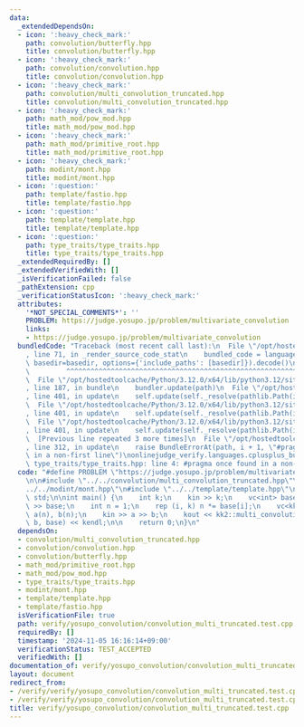 ```yaml
---
data:
  _extendedDependsOn:
  - icon: ':heavy_check_mark:'
    path: convolution/butterfly.hpp
    title: convolution/butterfly.hpp
  - icon: ':heavy_check_mark:'
    path: convolution/convolution.hpp
    title: convolution/convolution.hpp
  - icon: ':heavy_check_mark:'
    path: convolution/multi_convolution_truncated.hpp
    title: convolution/multi_convolution_truncated.hpp
  - icon: ':heavy_check_mark:'
    path: math_mod/pow_mod.hpp
    title: math_mod/pow_mod.hpp
  - icon: ':heavy_check_mark:'
    path: math_mod/primitive_root.hpp
    title: math_mod/primitive_root.hpp
  - icon: ':heavy_check_mark:'
    path: modint/mont.hpp
    title: modint/mont.hpp
  - icon: ':question:'
    path: template/fastio.hpp
    title: template/fastio.hpp
  - icon: ':question:'
    path: template/template.hpp
    title: template/template.hpp
  - icon: ':question:'
    path: type_traits/type_traits.hpp
    title: type_traits/type_traits.hpp
  _extendedRequiredBy: []
  _extendedVerifiedWith: []
  _isVerificationFailed: false
  _pathExtension: cpp
  _verificationStatusIcon: ':heavy_check_mark:'
  attributes:
    '*NOT_SPECIAL_COMMENTS*': ''
    PROBLEM: https://judge.yosupo.jp/problem/multivariate_convolution
    links:
    - https://judge.yosupo.jp/problem/multivariate_convolution
  bundledCode: "Traceback (most recent call last):\n  File \"/opt/hostedtoolcache/Python/3.12.0/x64/lib/python3.12/site-packages/onlinejudge_verify/documentation/build.py\"\
    , line 71, in _render_source_code_stat\n    bundled_code = language.bundle(stat.path,\
    \ basedir=basedir, options={'include_paths': [basedir]}).decode()\n          \
    \         ^^^^^^^^^^^^^^^^^^^^^^^^^^^^^^^^^^^^^^^^^^^^^^^^^^^^^^^^^^^^^^^^^^^^^^^^^^^^^^^^^\n\
    \  File \"/opt/hostedtoolcache/Python/3.12.0/x64/lib/python3.12/site-packages/onlinejudge_verify/languages/cplusplus.py\"\
    , line 187, in bundle\n    bundler.update(path)\n  File \"/opt/hostedtoolcache/Python/3.12.0/x64/lib/python3.12/site-packages/onlinejudge_verify/languages/cplusplus_bundle.py\"\
    , line 401, in update\n    self.update(self._resolve(pathlib.Path(included), included_from=path))\n\
    \  File \"/opt/hostedtoolcache/Python/3.12.0/x64/lib/python3.12/site-packages/onlinejudge_verify/languages/cplusplus_bundle.py\"\
    , line 401, in update\n    self.update(self._resolve(pathlib.Path(included), included_from=path))\n\
    \  File \"/opt/hostedtoolcache/Python/3.12.0/x64/lib/python3.12/site-packages/onlinejudge_verify/languages/cplusplus_bundle.py\"\
    , line 401, in update\n    self.update(self._resolve(pathlib.Path(included), included_from=path))\n\
    \  [Previous line repeated 3 more times]\n  File \"/opt/hostedtoolcache/Python/3.12.0/x64/lib/python3.12/site-packages/onlinejudge_verify/languages/cplusplus_bundle.py\"\
    , line 312, in update\n    raise BundleErrorAt(path, i + 1, \"#pragma once found\
    \ in a non-first line\")\nonlinejudge_verify.languages.cplusplus_bundle.BundleErrorAt:\
    \ type_traits/type_traits.hpp: line 4: #pragma once found in a non-first line\n"
  code: "#define PROBLEM \"https://judge.yosupo.jp/problem/multivariate_convolution\"\
    \n\n#include \"../../convolution/multi_convolution_truncated.hpp\"\n#include \"\
    ../../modint/mont.hpp\"\n#include \"../../template/template.hpp\"\nusing namespace\
    \ std;\n\nint main() {\n    int k;\n    kin >> k;\n    vc<int> base(k);\n    kin\
    \ >> base;\n    int n = 1;\n    rep (i, k) n *= base[i];\n    vc<kk2::mont998>\
    \ a(n), b(n);\n    kin >> a >> b;\n    kout << kk2::multi_convolution_truncated(a,\
    \ b, base) << kendl;\n\n    return 0;\n}\n"
  dependsOn:
  - convolution/multi_convolution_truncated.hpp
  - convolution/convolution.hpp
  - convolution/butterfly.hpp
  - math_mod/primitive_root.hpp
  - math_mod/pow_mod.hpp
  - type_traits/type_traits.hpp
  - modint/mont.hpp
  - template/template.hpp
  - template/fastio.hpp
  isVerificationFile: true
  path: verify/yosupo_convolution/convolution_multi_truncated.test.cpp
  requiredBy: []
  timestamp: '2024-11-05 16:16:14+09:00'
  verificationStatus: TEST_ACCEPTED
  verifiedWith: []
documentation_of: verify/yosupo_convolution/convolution_multi_truncated.test.cpp
layout: document
redirect_from:
- /verify/verify/yosupo_convolution/convolution_multi_truncated.test.cpp
- /verify/verify/yosupo_convolution/convolution_multi_truncated.test.cpp.html
title: verify/yosupo_convolution/convolution_multi_truncated.test.cpp
---
```

